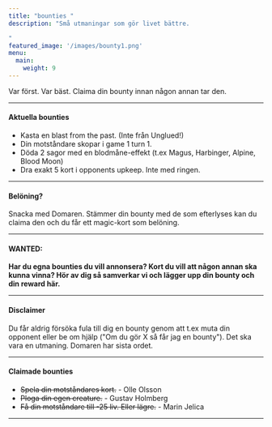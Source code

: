 ```yaml
---
title: "bounties "
description: "Små utmaningar som gör livet bättre.

"
featured_image: '/images/bounty1.png'
menu:
  main:
    weight: 9
---
```

Var först. Var bäst. Claima din bounty innan någon annan tar den.

------

#### Aktuella bounties 

- Kasta en blast from the past. (Inte från Unglued!)
- Din motståndare skopar i game 1 turn 1.
- Döda 2 sagor med en blodmåne-effekt (t.ex Magus, Harbinger, Alpine, Blood Moon)
- Dra exakt 5 kort i opponents upkeep. Inte med ringen.


------

#### Belöning?

Snacka med Domaren. Stämmer din bounty med de som efterlyses kan du claima den och du får ett magic-kort som belöning. 

------


#### WANTED:

**Har du egna bounties du vill annonsera? Kort du vill att någon annan ska kunna vinna? Hör av dig så samverkar vi och lägger upp din bounty och din reward här.**
______

#### Disclaimer
Du får aldrig försöka fula till dig en bounty genom att t.ex muta din opponent eller be om hjälp ("Om du gör X så får jag en bounty"). Det ska vara en utmaning. Domaren har sista ordet.

------

#### Claimade bounties

- ~~Spela din motståndares kort.~~ - Olle Olsson
- ~~Ploga din egen creature.~~ - Gustav Holmberg
- ~~Få din motståndare till -25 liv. Eller lägre.~~ - Marin Jelica

------